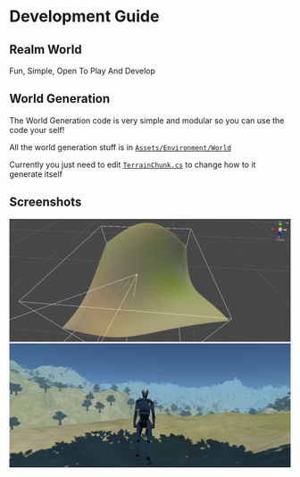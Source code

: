 # Development Guide

## Realm World

Fun, Simple, Open To Play And Develop

## World Generation

The World Generation code is very simple and modular so you can use the code your self!

All the world generation stuff is in [`Assets/Environment/World`](Assets\Environment\World)

Currently you just need to edit [`TerrainChunk.cs`](<Assets\Environment\World\Terrain Chunk\TerrainChunk.cs>) to change how to it generate itself

## Screenshots

![Splatmap Generation Bending](<images/screenshots/Splatmap Generation Bending 0.1.PNG> "Splatmap Generation Bending")
![Tree Generation 0.1](<images/screenshots/Tree Generation 0.1.PNG> "Tree Generation 0.1")
